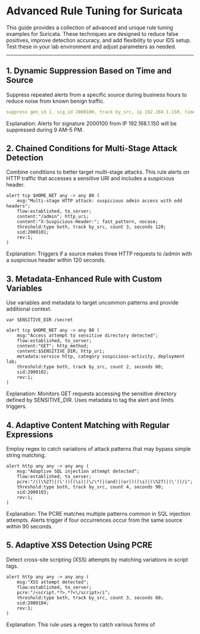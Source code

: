 # Advanced Rule Tuning for Suricata

This guide provides a collection of advanced and unique rule tuning examples for Suricata. These techniques are designed to reduce false positives, improve detection accuracy, and add flexibility to your IDS setup. Test these in your lab environment and adjust parameters as needed.

---

## 1. Dynamic Suppression Based on Time and Source

Suppress repeated alerts from a specific source during business hours to reduce noise from known benign traffic.

```yaml
suppress gen_id 1, sig_id 2000100, track by_src, ip 192.168.1.150, time "09:00-17:00"
```
Explanation: Alerts for signature 2000100 from IP 192.168.1.150 will be suppressed during 9 AM–5 PM.

## 2. Chained Conditions for Multi-Stage Attack Detection
Combine conditions to better target multi-stage attacks. This rule alerts on HTTP traffic that accesses a sensitive URI and includes a suspicious header.
```
alert tcp $HOME_NET any -> any 80 (
    msg:"Multi-stage HTTP attack: suspicious admin access with odd headers"; 
    flow:established, to_server;
    content:"/admin"; http_uri;
    content:"X-Suspicious-Header:"; fast_pattern, nocase;
    threshold:type both, track by_src, count 3, seconds 120;
    sid:2000101;
    rev:1;
)
```
Explanation: Triggers if a source makes three HTTP requests to /admin with a suspicious header within 120 seconds.
## 3. Metadata-Enhanced Rule with Custom Variables
Use variables and metadata to target uncommon patterns and provide additional context.
```
var SENSITIVE_DIR /secret

alert tcp $HOME_NET any -> any 80 (
    msg:"Access attempt to sensitive directory detected"; 
    flow:established, to_server;
    content:"GET"; http_method;
    content:$SENSITIVE_DIR; http_uri;
    metadata:service http, category suspicious-activity, deployment lab;
    threshold:type both, track by_src, count 2, seconds 60;
    sid:2000102;
    rev:1;
)
```
Explanation: Monitors GET requests accessing the sensitive directory defined by SENSITIVE_DIR. Uses metadata to tag the alert and limits triggers.
## 4. Adaptive Content Matching with Regular Expressions
Employ regex to catch variations of attack patterns that may bypass simple string matching.
```
alert http any any -> any any (
    msg:"Adaptive SQL injection attempt detected"; 
    flow:established, to_server;
    pcre:"/((\%27)|(\'))((\s)|(\/\*)|(and)|(or))((\s)|(\%27)|(\'))/i";
    threshold:type both, track by_src, count 4, seconds 90;
    sid:2000103;
    rev:1;
)
```
Explanation: The PCRE matches multiple patterns common in SQL injection attempts. Alerts trigger if four occurrences occur from the same source within 90 seconds.
## 5. Adaptive XSS Detection Using PCRE
Detect cross-site scripting (XSS) attempts by matching variations in script tags.
```
alert http any any -> any any (
    msg:"XSS attempt detected"; 
    flow:established, to_server;
    pcre:"/<script.*?>.*?<\/script>/i";
    threshold:type both, track by_src, count 3, seconds 60;
    sid:2000104;
    rev:1;
)
```
Explanation: This rule uses a regex to catch various forms of <script> tags, triggering after three events in 60 seconds.
## 6. Conditional Byte Testing in TLS Handshake
Use byte tests to identify anomalies in protocol handshakes. This rule looks for unusually long TLS handshake messages.
```
alert tcp any any -> any 443 (
    msg:"Suspicious TLS handshake length detected"; 
    flow:established, to_server;
    byte_test: 2, >, 150, 34, relative;
    content:"ClientHello";
    sid:2000105;
    rev:1;
)
```
Explanation: The byte_test inspects 2 bytes at an offset relative to the match. If the handshake length exceeds 150 bytes, the rule triggers, indicating a potential anomaly.



